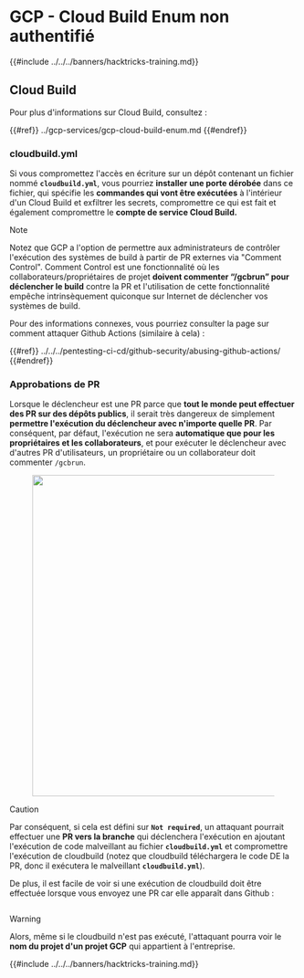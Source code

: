 # GCP - Cloud Build Enum non authentifié

{{#include ../../../banners/hacktricks-training.md}}

## Cloud Build

Pour plus d'informations sur Cloud Build, consultez :

{{#ref}}
../gcp-services/gcp-cloud-build-enum.md
{{#endref}}

### cloudbuild.yml

Si vous compromettez l'accès en écriture sur un dépôt contenant un fichier nommé **`cloudbuild.yml`**, vous pourriez **installer une porte dérobée** dans ce fichier, qui spécifie les **commandes qui vont être exécutées** à l'intérieur d'un Cloud Build et exfiltrer les secrets, compromettre ce qui est fait et également compromettre le **compte de service Cloud Build.**

> [!NOTE]
> Notez que GCP a l'option de permettre aux administrateurs de contrôler l'exécution des systèmes de build à partir de PR externes via "Comment Control". Comment Control est une fonctionnalité où les collaborateurs/propriétaires de projet **doivent commenter “/gcbrun” pour déclencher le build** contre la PR et l'utilisation de cette fonctionnalité empêche intrinsèquement quiconque sur Internet de déclencher vos systèmes de build.

Pour des informations connexes, vous pourriez consulter la page sur comment attaquer Github Actions (similaire à cela) :

{{#ref}}
../../../pentesting-ci-cd/github-security/abusing-github-actions/
{{#endref}}

### Approbations de PR

Lorsque le déclencheur est une PR parce que **tout le monde peut effectuer des PR sur des dépôts publics**, il serait très dangereux de simplement **permettre l'exécution du déclencheur avec n'importe quelle PR**. Par conséquent, par défaut, l'exécution ne sera **automatique que pour les propriétaires et les collaborateurs**, et pour exécuter le déclencheur avec d'autres PR d'utilisateurs, un propriétaire ou un collaborateur doit commenter `/gcbrun`.

<figure><img src="../../../images/image (339).png" alt="" width="563"><figcaption></figcaption></figure>

> [!CAUTION]
> Par conséquent, si cela est défini sur **`Not required`**, un attaquant pourrait effectuer une **PR vers la branche** qui déclenchera l'exécution en ajoutant l'exécution de code malveillant au fichier **`cloudbuild.yml`** et compromettre l'exécution de cloudbuild (notez que cloudbuild téléchargera le code DE la PR, donc il exécutera le malveillant **`cloudbuild.yml`**).

De plus, il est facile de voir si une exécution de cloudbuild doit être effectuée lorsque vous envoyez une PR car elle apparaît dans Github :

<figure><img src="../../../images/image (340).png" alt=""><figcaption></figcaption></figure>

> [!WARNING]
> Alors, même si le cloudbuild n'est pas exécuté, l'attaquant pourra voir le **nom du projet d'un projet GCP** qui appartient à l'entreprise.

{{#include ../../../banners/hacktricks-training.md}}
